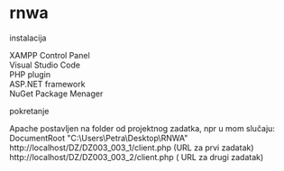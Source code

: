 # rnwa 
instalacija<br />

XAMPP Control Panel<br />
Visual Studio Code<br />
PHP plugin<br />
ASP.NET framework<br />
NuGet Package Menager<br />

pokretanje<br />

Apache postavljen na folder od projektnog zadatka, npr u mom slučaju: DocumentRoot "C:\Users\Petra\Desktop\RNWA"<br />
http://localhost/DZ/DZ003_003_1/client.php (URL za prvi zadatak)<br />
http://localhost/DZ/DZ003_003_2/client.php ( URL za drugi zadatak)<br />
